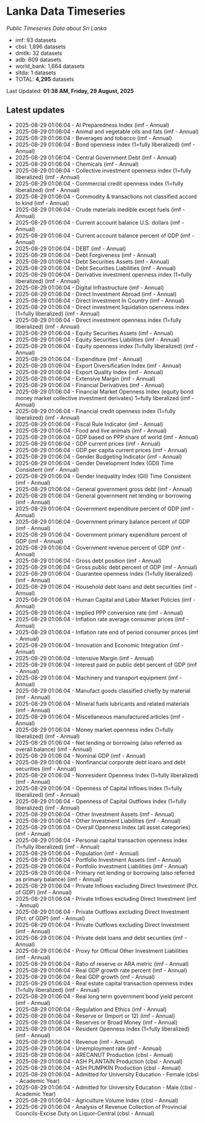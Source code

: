 # Lanka Data Timeseries
*Public Timeseries Data about Sri Lanka*

* imf: 93 datasets
* cbsl: 1,896 datasets
* dmtlk: 32 datasets
* adb: 609 datasets
* world_bank: 1,664 datasets
* sltda: 1 datasets
* TOTAL: **4,295** datasets

Last Updated: **01:38 AM, Friday, 29 August, 2025**

## Latest updates

* 2025-08-29 01:06:04 - AI Preparedness Index (imf - Annual)
* 2025-08-29 01:06:04 - Animal and vegetable oils and fats (imf - Annual)
* 2025-08-29 01:06:04 - Beverages and tobacco (imf - Annual)
* 2025-08-29 01:06:04 - Bond openness index (1=fully liberalized) (imf - Annual)
* 2025-08-29 01:06:04 - Central Government Debt (imf - Annual)
* 2025-08-29 01:06:04 - Chemicals (imf - Annual)
* 2025-08-29 01:06:04 - Collective investment openness index (1=fully liberalized) (imf - Annual)
* 2025-08-29 01:06:04 - Commercial credit openness index (1=fully liberalized) (imf - Annual)
* 2025-08-29 01:06:04 - Commodity & transactions not classified accord to kind (imf - Annual)
* 2025-08-29 01:06:04 - Crude materials inedible except fuels (imf - Annual)
* 2025-08-29 01:06:04 - Current account balance U.S. dollars (imf - Annual)
* 2025-08-29 01:06:04 - Current account balance percent of GDP (imf - Annual)
* 2025-08-29 01:06:04 - DEBT (imf - Annual)
* 2025-08-29 01:06:04 - Debt Forgiveness (imf - Annual)
* 2025-08-29 01:06:04 - Debt Securities Assets (imf - Annual)
* 2025-08-29 01:06:04 - Debt Securities Liabilities (imf - Annual)
* 2025-08-29 01:06:04 - Derivative investment openness index (1=fully liberalized) (imf - Annual)
* 2025-08-29 01:06:04 - Digital Infrastructure (imf - Annual)
* 2025-08-29 01:06:04 - Direct Investment Abroad (imf - Annual)
* 2025-08-29 01:06:04 - Direct Investment In Country (imf - Annual)
* 2025-08-29 01:06:04 - Direct investment liquidation openness index (1=fully liberalized) (imf - Annual)
* 2025-08-29 01:06:04 - Direct investment openness index (1=fully liberalized) (imf - Annual)
* 2025-08-29 01:06:04 - Equity Securities Assets (imf - Annual)
* 2025-08-29 01:06:04 - Equity Securities Liabilities (imf - Annual)
* 2025-08-29 01:06:04 - Equity openness index (1=fully liberalized) (imf - Annual)
* 2025-08-29 01:06:04 - Expenditure (imf - Annual)
* 2025-08-29 01:06:04 - Export Diversification Index (imf - Annual)
* 2025-08-29 01:06:04 - Export Quality Index (imf - Annual)
* 2025-08-29 01:06:04 - Extensive Margin (imf - Annual)
* 2025-08-29 01:06:04 - Financial Derivatives (imf - Annual)
* 2025-08-29 01:06:04 - Financial Market Openness Index (equity bond money market collective investment derivates) 1=fully liberalized (imf - Annual)
* 2025-08-29 01:06:04 - Financial credit openness index (1=fully liberalized) (imf - Annual)
* 2025-08-29 01:06:04 - Fiscal Rule Indicator (imf - Annual)
* 2025-08-29 01:06:04 - Food and live animals (imf - Annual)
* 2025-08-29 01:06:04 - GDP based on PPP share of world (imf - Annual)
* 2025-08-29 01:06:04 - GDP current prices (imf - Annual)
* 2025-08-29 01:06:04 - GDP per capita current prices (imf - Annual)
* 2025-08-29 01:06:04 - Gender Budgeting Indicator (imf - Annual)
* 2025-08-29 01:06:04 - Gender Development Index (GDI) Time Consistent (imf - Annual)
* 2025-08-29 01:06:04 - Gender Inequality Index (GII) Time Consistent (imf - Annual)
* 2025-08-29 01:06:04 - General government gross debt (imf - Annual)
* 2025-08-29 01:06:04 - General government net lending or borrowing (imf - Annual)
* 2025-08-29 01:06:04 - Government expenditure percent of GDP (imf - Annual)
* 2025-08-29 01:06:04 - Government primary balance percent of GDP (imf - Annual)
* 2025-08-29 01:06:04 - Government primary expenditure percent of GDP (imf - Annual)
* 2025-08-29 01:06:04 - Government revenue percent of GDP (imf - Annual)
* 2025-08-29 01:06:04 - Gross debt position (imf - Annual)
* 2025-08-29 01:06:04 - Gross public debt percent of GDP (imf - Annual)
* 2025-08-29 01:06:04 - Guarantee openness index (1=fully liberalized) (imf - Annual)
* 2025-08-29 01:06:04 - Household debt loans and debt securities (imf - Annual)
* 2025-08-29 01:06:04 - Human Capital and Labor Market Policies (imf - Annual)
* 2025-08-29 01:06:04 - Implied PPP conversion rate (imf - Annual)
* 2025-08-29 01:06:04 - Inflation rate average consumer prices (imf - Annual)
* 2025-08-29 01:06:04 - Inflation rate end of period consumer prices (imf - Annual)
* 2025-08-29 01:06:04 - Innovation and Economic Integration (imf - Annual)
* 2025-08-29 01:06:04 - Intensive Margin (imf - Annual)
* 2025-08-29 01:06:04 - Interest paid on public debt percent of GDP (imf - Annual)
* 2025-08-29 01:06:04 - Machinery and transport equipment (imf - Annual)
* 2025-08-29 01:06:04 - Manufact goods classified chiefly by material (imf - Annual)
* 2025-08-29 01:06:04 - Mineral fuels lubricants and related materials (imf - Annual)
* 2025-08-29 01:06:04 - Miscellaneous manufactured articles (imf - Annual)
* 2025-08-29 01:06:04 - Money market openness index (1=fully liberalized) (imf - Annual)
* 2025-08-29 01:06:04 - Net lending or borrowing (also referred as overall balance) (imf - Annual)
* 2025-08-29 01:06:04 - Nominal GDP (imf - Annual)
* 2025-08-29 01:06:04 - Nonfinancial corporate debt loans and debt securities (imf - Annual)
* 2025-08-29 01:06:04 - Nonresident Openness Index (1=fully liberalized) (imf - Annual)
* 2025-08-29 01:06:04 - Openness of Capital Inflows Index (1=fully liberalized) (imf - Annual)
* 2025-08-29 01:06:04 - Openness of Capital Outflows Index (1=fully liberalized) (imf - Annual)
* 2025-08-29 01:06:04 - Other Investment Assets (imf - Annual)
* 2025-08-29 01:06:04 - Other Investment Liabilities (imf - Annual)
* 2025-08-29 01:06:04 - Overall Openness Index (all asset categories) (imf - Annual)
* 2025-08-29 01:06:04 - Personal capital transaction openness index (1=fully liberalized) (imf - Annual)
* 2025-08-29 01:06:04 - Population (imf - Annual)
* 2025-08-29 01:06:04 - Portfolio Investment Assets (imf - Annual)
* 2025-08-29 01:06:04 - Portfolio Investment Liabilities (imf - Annual)
* 2025-08-29 01:06:04 - Primary net lending or borrowing (also referred as primary balance) (imf - Annual)
* 2025-08-29 01:06:04 - Private Inflows excluding Direct Investment (Pct. of GDP) (imf - Annual)
* 2025-08-29 01:06:04 - Private Inflows excluding Direct Investment (imf - Annual)
* 2025-08-29 01:06:04 - Private Outflows excluding Direct Investment (Pct. of GDP) (imf - Annual)
* 2025-08-29 01:06:04 - Private Outflows excluding Direct Investment (imf - Annual)
* 2025-08-29 01:06:04 - Private debt loans and debt securities (imf - Annual)
* 2025-08-29 01:06:04 - Proxy for Official Other Investment Liabilities (imf - Annual)
* 2025-08-29 01:06:04 - Ratio of reserve or ARA metric (imf - Annual)
* 2025-08-29 01:06:04 - Real GDP growth rate percent (imf - Annual)
* 2025-08-29 01:06:04 - Real GDP growth (imf - Annual)
* 2025-08-29 01:06:04 - Real estate capital transaction openness index (1=fully liberalized) (imf - Annual)
* 2025-08-29 01:06:04 - Real long term government bond yield percent (imf - Annual)
* 2025-08-29 01:06:04 - Regulation and Ethics (imf - Annual)
* 2025-08-29 01:06:04 - Reserve or (Import or 12) (imf - Annual)
* 2025-08-29 01:06:04 - Reserves or Broad Money (imf - Annual)
* 2025-08-29 01:06:04 - Resident Openness Index (1=fully liberalized) (imf - Annual)
* 2025-08-29 01:06:04 - Revenue (imf - Annual)
* 2025-08-29 01:06:04 - Unemployment rate (imf - Annual)
* 2025-08-29 01:06:04 - ARECANUT Production (cbsl - Annual)
* 2025-08-29 01:06:04 - ASH PLANTAIN Production (cbsl - Annual)
* 2025-08-29 01:06:04 - ASH PUMPKIN Production (cbsl - Annual)
* 2025-08-29 01:06:04 - Admitted for University Education - Female (cbsl - Academic Year)
* 2025-08-29 01:06:04 - Admitted for University Education - Male (cbsl - Academic Year)
* 2025-08-29 01:06:04 - Agriculture Volume Index (cbsl - Annual)
* 2025-08-29 01:06:04 - Analysis of Revenue Collection of Provincial Councils-Excise Duty on Liquor-Central (cbsl - Annual)